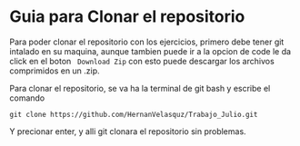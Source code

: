 # Guia para Clonar el repositorio

Para poder clonar el repositorio con los ejercicios, primero debe tener git intalado en su maquina, aunque tambien puede ir a la opcion de code le da click en el boton ` Download Zip` con esto puede descargar los archivos comprimidos en un .zip.

Para clonar el repositorio, se va ha la terminal de git bash y escribe el comando

`git clone https://github.com/HernanVelasquz/Trabajo_Julio.git`

Y precionar enter, y alli git clonara el repositorio sin problemas.